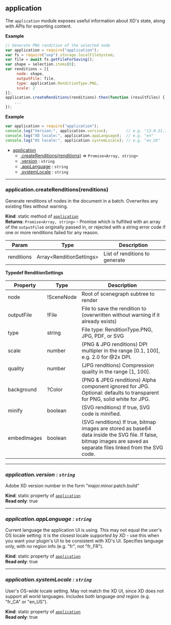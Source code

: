 <a name="module_application"></a>

## application
The `application` module exposes useful information about XD's state, along with APIs for exporting content.

**Example**  
```js
// Generate PNG rendition of the selected node
var application = require("application");
var fs = require("uxp").storage.localFileSystem;
var file = await fs.getFileForSaving();
var shape = selection.items[0];
var renditions = [{
     node: shape,
     outputFile: file,
     type: application.RenditionType.PNG,
     scale: 2
}];
application.createRenditions(renditions).then(function (resultFiles) {
    ...
});
```

**Example**  
```js
var application = require("application");
console.log("Version:", application.version);        // e.g. "13.0.21.3"
console.log("XD locale:", application.appLanguage);  // e.g. "en"
console.log("OS locale:", application.systemLocale); // e.g. "en_US"
```

* [application](#module_application)
    * [.createRenditions(renditions)](#module_application.createRenditions) ⇒ `Promise<Array, string>`
    * [.version](#module_application.version) : <code>string</code>
    * [.appLanguage](#module_application.appLanguage) : <code>string</code>
    * [.systemLocale](#module_application.systemLocale) : <code>string</code>


* * *

<a name="module_application.createRenditions"></a>

### application.createRenditions(renditions)
Generate renditions of nodes in the document in a batch. Overwrites any existing files without warning.

**Kind**: static method of [<code>application</code>](#module_application)  
**Returns**: `Promise<Array, string>` - Promise which is fulfilled with an array of the `outputFile`s originally passed in,
or rejected with a string error code if one or more renditions failed for any reason.

| Param | Type | Description |
| --- | --- | --- |
| renditions | Array&lt;RenditionSettings> | List of renditions to generate |

**Typedef RenditionSettings**

| Property | Type | Description |
| --- | --- | --- |
| node | !SceneNode | Root of scenegraph subtree to render |
| outputFile | !File | File to save the rendition to (overwritten without warning if it already exists) |
| type | string | File type: RenditionType.PNG, JPG, PDF, or SVG |
| scale | number | (PNG & JPG renditions) DPI multipler in the range [0.1, 100], e.g. 2.0 for @2x DPI. |
| quality | number | (JPG renditions) Compression quality in the range [1, 100]. |
| background | ?Color | (PNG & JPEG renditions) Alpha component ignored for JPG. Optional: defaults to transparent for PNG, solid white for JPG. |
| minify | boolean | (SVG renditions) If true, SVG code is minified. |
| embedImages | boolean | (SVG renditions) If true, bitmap images are stored as base64 data inside the SVG file. If false, bitmap images are saved as separate files linked from the SVG code. |


* * *

<a name="module_application.version"></a>

### *application.version : <code>string</code>*
Adobe XD version number in the form "major.minor.patch.build"

**Kind**: static property of [<code>application</code>](#module_application)  
**Read only**: true  


* * *

<a name="module_application.appLanguage"></a>

### *application.appLanguage : <code>string</code>*
Current language the application UI is using. This may not equal the user's OS locale setting: it is the closest
locale *supported by XD* - use this when you want your plugin's UI to be consistent with XD's UI. Specifies
language only, with no region info (e.g. "fr", not "fr_FR").

**Kind**: static property of [<code>application</code>](#module_application)  
**Read only**: true  


* * *

<a name="module_application.systemLocale"></a>

### *application.systemLocale : <code>string</code>*
User's OS-wide locale setting. May not match the XD UI, since XD does not support all world languages. Includes both
language *and* region (e.g. "fr_CA" or "en_US").

**Kind**: static property of [<code>application</code>](#module_application)  
**Read only**: true  
